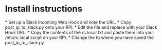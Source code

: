 <h1>Install instructions</h1>
* Set up a Slack Incoming Web Hook and note the URL.
* Copy post_ip_to_slack.py onto your RPi.
* Edit the file and replace <Your_Slack_Hook_URL> with your Slack Hook URL.
* Copy the contents of the rc.local.txt and paste them into your /etc/rc.local script on your RPi.
* Change the <your_script_location> to where you have saved the post_ip_to_slack.py
